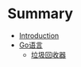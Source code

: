 # Summary

* [Introduction](README.md)
* [Go语言](./go/README.md)
    * [垃圾回收器](./go/gabage_collector.md)


